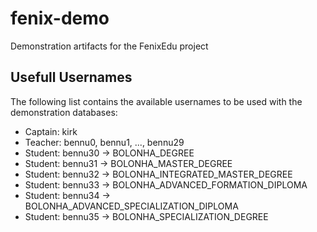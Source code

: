 fenix-demo
==========

Demonstration artifacts for the FenixEdu project


## Usefull Usernames

The following list contains the available usernames to be used with the demonstration databases:

 * Captain: kirk
 * Teacher: bennu0, bennu1, ..., bennu29
 * Student: bennu30 -> BOLONHA_DEGREE
 * Student: bennu31 -> BOLONHA_MASTER_DEGREE
 * Student: bennu32 -> BOLONHA_INTEGRATED_MASTER_DEGREE
 * Student: bennu33 -> BOLONHA_ADVANCED_FORMATION_DIPLOMA
 * Student: bennu34 -> BOLONHA_ADVANCED_SPECIALIZATION_DIPLOMA
 * Student: bennu35 -> BOLONHA_SPECIALIZATION_DEGREE
